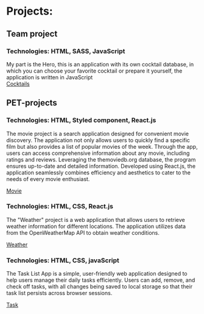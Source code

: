 # Projects:
## Team project <br />
### Technologies: HTML, SASS, JavaScript <br /> 
   My part is the Hero, this is an application with its own cocktail database, in which you can choose your favorite cocktail or prepare it yourself, the application is written in JavaScript <br />
 [Cocktails](https://cldblz.github.io/cocktails/)

## PET-projects <br />
### Technologies: HTML, Styled component, React.js <br />  
  The movie project is a search application designed for convenient movie discovery. The application not only allows users to quickly find a specific film but also provides a list of popular movies of the week. 
  Through the app, users can access comprehensive information about any movie, including ratings and reviews. Leveraging the themoviedb.org database, the program ensures up-to-date and detailed information. 
  Developed using React.js, the application seamlessly combines efficiency and aesthetics to cater to the needs of every movie enthusiast.
  
  [Movie](https://roman-nestorko92.github.io/movie/)

### Technologies: HTML, CSS, React.js <br />  
  The "Weather" project is a web application that allows users to retrieve weather information for different locations. 
  The application utilizes data from the OpenWeatherMap API to obtain weather conditions. <br />

  [Weather](https://roman-nestorko92.github.io/weather/)

### Technologies: HTML, CSS, javaScript <br /> 
  The Task List App is a simple, user-friendly web application designed to help users manage their daily tasks efficiently. 
  Users can add, remove, and check off tasks, with all changes being saved to local storage 
  so that their task list persists across browser sessions.
  
  [Task](https://roman-nestorko92.github.io/my-tasks/)
